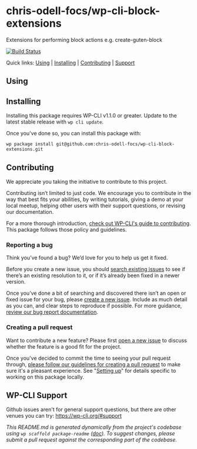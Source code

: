 chris-odell-focs/wp-cli-block-extensions
========================================

Extensions for performing block actions e.g. create-guten-block

[![Build Status](https://travis-ci.org/chris-odell-focs/wp-cli-block-extensions.svg?branch=master)](https://travis-ci.org/chris-odell-focs/wp-cli-block-extensions)

Quick links: [Using](#using) | [Installing](#installing) | [Contributing](#contributing) | [Support](#support)

## Using



## Installing

Installing this package requires WP-CLI v1.1.0 or greater. Update to the latest stable release with `wp cli update`.

Once you've done so, you can install this package with:

    wp package install git@github.com:chris-odell-focs/wp-cli-block-extensions.git

## Contributing

We appreciate you taking the initiative to contribute to this project.

Contributing isn’t limited to just code. We encourage you to contribute in the way that best fits your abilities, by writing tutorials, giving a demo at your local meetup, helping other users with their support questions, or revising our documentation.

For a more thorough introduction, [check out WP-CLI's guide to contributing](https://make.wordpress.org/cli/handbook/contributing/). This package follows those policy and guidelines.

### Reporting a bug

Think you’ve found a bug? We’d love for you to help us get it fixed.

Before you create a new issue, you should [search existing issues](https://github.com/chris-odell-focs/wp-cli-block-extensions/issues?q=label%3Abug%20) to see if there’s an existing resolution to it, or if it’s already been fixed in a newer version.

Once you’ve done a bit of searching and discovered there isn’t an open or fixed issue for your bug, please [create a new issue](https://github.com/chris-odell-focs/wp-cli-block-extensions/issues/new). Include as much detail as you can, and clear steps to reproduce if possible. For more guidance, [review our bug report documentation](https://make.wordpress.org/cli/handbook/bug-reports/).

### Creating a pull request

Want to contribute a new feature? Please first [open a new issue](https://github.com/chris-odell-focs/wp-cli-block-extensions/issues/new) to discuss whether the feature is a good fit for the project.

Once you've decided to commit the time to seeing your pull request through, [please follow our guidelines for creating a pull request](https://make.wordpress.org/cli/handbook/pull-requests/) to make sure it's a pleasant experience. See "[Setting up](https://make.wordpress.org/cli/handbook/pull-requests/#setting-up)" for details specific to working on this package locally.

## WP-CLI Support

Github issues aren't for general support questions, but there are other venues you can try: https://wp-cli.org/#support


*This README.md is generated dynamically from the project's codebase using `wp scaffold package-readme` ([doc](https://github.com/wp-cli/scaffold-package-command#wp-scaffold-package-readme)). To suggest changes, please submit a pull request against the corresponding part of the codebase.*
